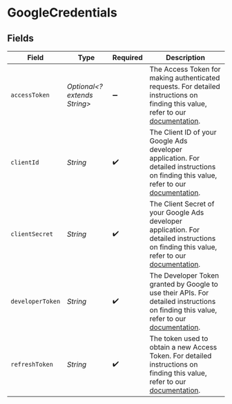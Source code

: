 # GoogleCredentials


## Fields

| Field                                                                                                                                                                                                                       | Type                                                                                                                                                                                                                        | Required                                                                                                                                                                                                                    | Description                                                                                                                                                                                                                 |
| --------------------------------------------------------------------------------------------------------------------------------------------------------------------------------------------------------------------------- | --------------------------------------------------------------------------------------------------------------------------------------------------------------------------------------------------------------------------- | --------------------------------------------------------------------------------------------------------------------------------------------------------------------------------------------------------------------------- | --------------------------------------------------------------------------------------------------------------------------------------------------------------------------------------------------------------------------- |
| `accessToken`                                                                                                                                                                                                               | *Optional<? extends String>*                                                                                                                                                                                                | :heavy_minus_sign:                                                                                                                                                                                                          | The Access Token for making authenticated requests. For detailed instructions on finding this value, refer to our <a href="https://docs.airbyte.com/integrations/sources/google-ads#setup-guide">documentation</a>.         |
| `clientId`                                                                                                                                                                                                                  | *String*                                                                                                                                                                                                                    | :heavy_check_mark:                                                                                                                                                                                                          | The Client ID of your Google Ads developer application. For detailed instructions on finding this value, refer to our <a href="https://docs.airbyte.com/integrations/sources/google-ads#setup-guide">documentation</a>.     |
| `clientSecret`                                                                                                                                                                                                              | *String*                                                                                                                                                                                                                    | :heavy_check_mark:                                                                                                                                                                                                          | The Client Secret of your Google Ads developer application. For detailed instructions on finding this value, refer to our <a href="https://docs.airbyte.com/integrations/sources/google-ads#setup-guide">documentation</a>. |
| `developerToken`                                                                                                                                                                                                            | *String*                                                                                                                                                                                                                    | :heavy_check_mark:                                                                                                                                                                                                          | The Developer Token granted by Google to use their APIs. For detailed instructions on finding this value, refer to our <a href="https://docs.airbyte.com/integrations/sources/google-ads#setup-guide">documentation</a>.    |
| `refreshToken`                                                                                                                                                                                                              | *String*                                                                                                                                                                                                                    | :heavy_check_mark:                                                                                                                                                                                                          | The token used to obtain a new Access Token. For detailed instructions on finding this value, refer to our <a href="https://docs.airbyte.com/integrations/sources/google-ads#setup-guide">documentation</a>.                |